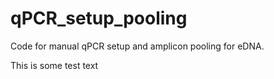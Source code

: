 # qPCR_setup_pooling
Code for manual qPCR setup and amplicon pooling for eDNA.




This is some test text